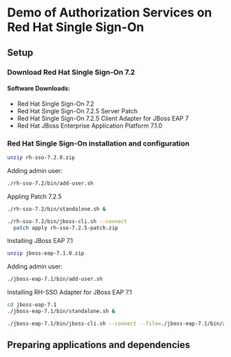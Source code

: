 # Demo of Authorization Services on Red Hat Single Sign-On

## Setup

### Download Red Hat Single Sign-On 7.2

#### Software Downloads:
* Red Hat Single Sign-On 7.2
* Red Hat Single Sign-On 7.2.5 Server Patch
* Red Hat Single Sign-On 7.2.5 Client Adapter for JBoss EAP 7
* Red Hat JBoss Enterprise Application Platform 7.1.0

### Red Hat Single Sign-On installation and configuration

```bash
unzip rh-sso-7.2.0.zip
```

Adding admin user:

```bash
./rh-sso-7.2/bin/add-user.sh
```

Appling Patch 7.2.5

```bash
./rh-sso-7.2/bin/standalone.sh &

./rh-sso-7.2/bin/jboss-cli.sh --connect
  patch apply rh-sso-7.2.5-patch.zip
```

Installing JBoss EAP 7.1

```bash
unzip jboss-eap-7.1.0.zip
```

Adding admin user:

```bash
./jboss-eap-7.1/bin/add-user.sh
```

Installing RH-SSO Adapter for JBoss EAP 7.1

```bash
cd jboss-eap-7.1
./jboss-eap-7.1/bin/standalone.sh &

./jboss-eap-7.1/bin/jboss-cli.sh --connect --file=./jboss-eap-7.1/bin/adapter-install.cli
```

## Preparing applications and dependencies






